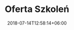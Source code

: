---
title: "Oferta Szkoleń"
date: 2018-07-14T12:58:14+06:00
description : "This is meta description"
---